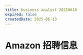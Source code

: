 ```yaml
---
title: business analyst 20250610
expired: false
createdDate: 2025-06-13
---
```


# Amazon 招聘信息

<JobPostingTable job-posting-json-path="amazon/data/business-analyst-20250610-2.json"/>
